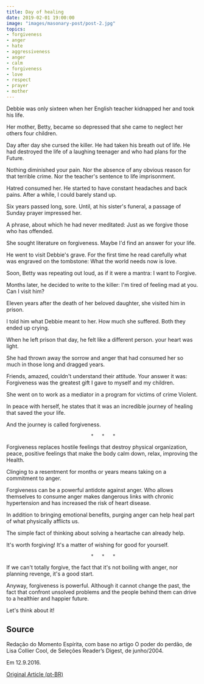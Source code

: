 ```yaml
---
title: Day of healing
date: 2019-02-01 19:00:00
image: "images/masonary-post/post-2.jpg"
topics: 
- forgiveness
- anger
- hate
- aggressiveness
- anger
- calm
- forgiveness
- love
- respect
- prayer
- mother
---
```


Debbie was only sixteen when her English teacher kidnapped her
and took his life.

Her mother, Betty, became so depressed that she came to neglect her others
four children.

Day after day she cursed the killer. He had taken his breath out of life.
He had destroyed the life of a laughing teenager and who had plans for the
Future.

Nothing diminished your pain. Nor the absence of any obvious reason for that
terrible crime. Nor the teacher's sentence to life imprisonment.

Hatred consumed her. He started to have constant headaches and back pains.
After a while, I could barely stand up.

Six years passed long, sore. Until, at his sister's funeral, a
passage of Sunday prayer impressed her.

A phrase, about which he had never meditated: Just as we forgive those who
has offended.

She sought literature on forgiveness. Maybe I'd find an answer
for your life.

He went to visit Debbie's grave. For the first time he read carefully what was
engraved on the tombstone: What the world needs now is love.

Soon, Betty was repeating out loud, as if it were a mantra: I want to
Forgive.

Months later, he decided to write to the killer: I'm tired of feeling mad at you.
Can I visit him?

Eleven years after the death of her beloved daughter, she visited him in prison.

I told him what Debbie meant to her. How much she suffered. Both
they ended up crying.

When he left prison that day, he felt like a different person. your
heart was light.

She had thrown away the sorrow and anger that had consumed her so much in those long
and dragged years.

Friends, amazed, couldn't understand their attitude. Your answer
it was: Forgiveness was the greatest gift I gave to myself and my children.

She went on to work as a mediator in a program for victims of crime
Violent.

In peace with herself, he states that it was an incredible journey of healing that saved the
your life.

And the journey is called forgiveness.

                                   *   *   *

Forgiveness replaces hostile feelings that destroy physical organization, peace,
positive feelings that make the body calm down, relax, improving the
Health.

Clinging to a resentment for months or years means taking on a
commitment to anger.

Forgiveness can be a powerful antidote against anger. Who allows themselves to consume
anger makes dangerous links with chronic hypertension and has increased the
risk of heart disease.

In addition to bringing emotional benefits, purging anger can help heal
part of what physically afflicts us.

The simple fact of thinking about solving a heartache can already help.

It's worth forgiving! It's a matter of wishing for good for yourself.

                                   *   *   *

If we can't totally forgive, the fact that it's not boiling with anger,
nor planning revenge, it's a good start.

Anyway, forgiveness is powerful. Although it cannot change the past, the fact that
confront unsolved problems and the people behind them can drive
to a healthier and happier future.

Let's think about it!

## Source
Redação do Momento Espírita, com base no artigo
O poder do perdão, de Lisa Collier Cool, de
Seleções Reader’s Digest, de junho/2004.

Em 12.9.2016.

[Original Article (pt-BR)](http://www.momento.com.br/pt/ler_texto.php?id=4893)



